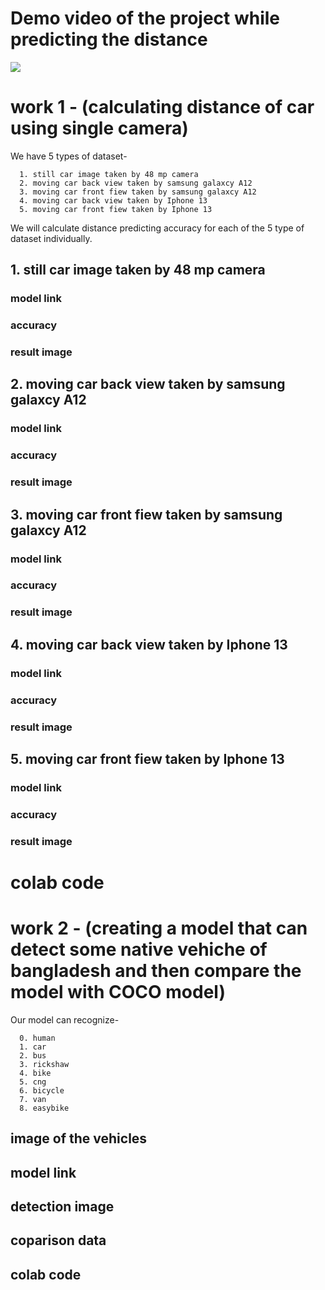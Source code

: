 # Demo video of the project while predicting the distance
![](https://github.com/MahediKamal/Monocular-Vision-Based-Vehicle-Distance-Prediction-utilizing-Number-Plate/blob/main/readme%20res/f2400df5-f2a8-4f9f-b6ab-bebaa0905c90.gif)
# work 1 - (calculating distance of car using single camera)
We have 5 types of dataset-


```
  1. still car image taken by 48 mp camera
  2. moving car back view taken by samsung galaxcy A12
  3. moving car front fiew taken by samsung galaxcy A12
  4. moving car back view taken by Iphone 13
  5. moving car front fiew taken by Iphone 13
```

We will calculate distance predicting accuracy for each of the 5 type of dataset individually.

## 1. still car image taken by 48 mp camera
### model link
### accuracy
### result image

## 2. moving car back view taken by samsung galaxcy A12
### model link
### accuracy
### result image

## 3. moving car front fiew taken by samsung galaxcy A12
### model link
### accuracy
### result image

## 4. moving car back view taken by Iphone 13
### model link
### accuracy
### result image

## 5. moving car front fiew taken by Iphone 13
### model link
### accuracy
### result image


# colab code
# work 2 - (creating a model that can detect some native vehiche of bangladesh and then compare the model with COCO model)

Our model can recognize-
```
  0. human
  1. car
  2. bus
  3. rickshaw
  4. bike
  5. cng
  6. bicycle
  7. van
  8. easybike
```

## image of the vehicles
## model link
## detection image
## coparison data
## colab code
  
